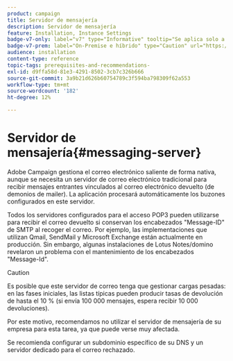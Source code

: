 ```yaml
---
product: campaign
title: Servidor de mensajería
description: Servidor de mensajería
feature: Installation, Instance Settings
badge-v7-only: label="v7" type="Informative" tooltip="Se aplica solo a Campaign Classic v7"
badge-v7-prem: label="On-Premise e híbrido" type="Caution" url="https://experienceleague.adobe.com/docs/campaign-classic/using/installing-campaign-classic/architecture-and-hosting-models/hosting-models-lp/hosting-models.html?lang=es" tooltip="Se aplica solo a implementaciones On-premise e híbridas"
audience: installation
content-type: reference
topic-tags: prerequisites-and-recommendations-
exl-id: d9ffa58d-81e3-4291-8502-3cb7c326b666
source-git-commit: 3a9b21d626b60754789c3f594ba798309f62a553
workflow-type: tm+mt
source-wordcount: '182'
ht-degree: 12%

---
```


# Servidor de mensajería{#messaging-server}



Adobe Campaign gestiona el correo electrónico saliente de forma nativa, aunque se necesita un servidor de correo electrónico tradicional para recibir mensajes entrantes vinculados al correo electrónico devuelto (de demonios de mailer). La aplicación procesará automáticamente los buzones configurados en este servidor.

Todos los servidores configurados para el acceso POP3 pueden utilizarse para recibir el correo devuelto si conservan los encabezados &quot;Message-ID&quot; de SMTP al recoger el correo. Por ejemplo, las implementaciones que utilizan Qmail, SendMail y Microsoft Exchange están actualmente en producción. Sin embargo, algunas instalaciones de Lotus Notes/domino revelaron un problema con el mantenimiento de los encabezados &quot;Message-Id&quot;.

>[!CAUTION]
>
>Es posible que este servidor de correo tenga que gestionar cargas pesadas: en las fases iniciales, las listas típicas pueden producir tasas de devolución de hasta el 10 % (si envía 100 000 mensajes, espera recibir 10 000 devoluciones).
>
>Por este motivo, recomendamos no utilizar el servidor de mensajería de su empresa para esta tarea, ya que puede verse muy afectada.
>
>Se recomienda configurar un subdominio específico de su DNS y un servidor dedicado para el correo rechazado.
